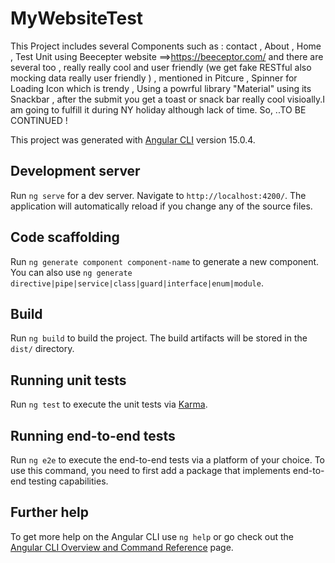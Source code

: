 # MyWebsiteTest
This Project includes several Components such as : contact ,  About , Home , Test Unit using  Beecepter website ==>https://beeceptor.com/ and there are several too , really really cool and user friendly (we get fake RESTful also mocking data  really user friendly ) , mentioned in Pitcure , Spinner for Loading Icon which is trendy , Using a powrful library "Material" using its Snackbar , after the submit you get a  toast or snack bar really cool visioally.I am going to fulfill it during NY holiday although lack of time. So, ..TO BE CONTINUED ! 

This project was generated with [Angular CLI](https://github.com/angular/angular-cli) version 15.0.4.

## Development server

Run `ng serve` for a dev server. Navigate to `http://localhost:4200/`. The application will automatically reload if you change any of the source files.

## Code scaffolding

Run `ng generate component component-name` to generate a new component. You can also use `ng generate directive|pipe|service|class|guard|interface|enum|module`.

## Build

Run `ng build` to build the project. The build artifacts will be stored in the `dist/` directory.

## Running unit tests

Run `ng test` to execute the unit tests via [Karma](https://karma-runner.github.io).

## Running end-to-end tests

Run `ng e2e` to execute the end-to-end tests via a platform of your choice. To use this command, you need to first add a package that implements end-to-end testing capabilities.

## Further help

To get more help on the Angular CLI use `ng help` or go check out the [Angular CLI Overview and Command Reference](https://angular.io/cli) page.
